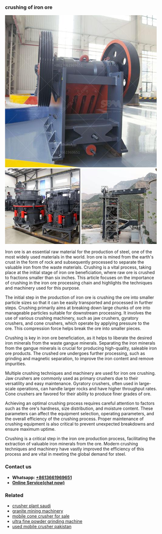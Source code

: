 <h3>crushing of iron ore</h3><img src='1708589446.jpg' alt=''><p>Iron ore is an essential raw material for the production of steel, one of the most widely used materials in the world. Iron ore is mined from the earth's crust in the form of rock and subsequently processed to separate the valuable iron from the waste materials. Crushing is a vital process, taking place at the initial stage of iron ore beneficiation, where raw ore is crushed to fractions smaller than six inches. This article focuses on the importance of crushing in the iron ore processing chain and highlights the techniques and machinery used for this purpose.</p><p>The initial step in the production of iron ore is crushing the ore into smaller particle sizes so that it can be easily transported and processed in further steps. Crushing primarily aims at breaking down large chunks of ore into manageable particles suitable for downstream processing. It involves the use of various crushing machinery, such as jaw crushers, gyratory crushers, and cone crushers, which operate by applying pressure to the ore. This compression force helps break the ore into smaller pieces.</p><p>Crushing is key in iron ore beneficiation, as it helps to liberate the desired iron minerals from the waste gangue minerals. Separating the iron minerals from the gangue minerals is crucial for producing high-quality, saleable iron ore products. The crushed ore undergoes further processing, such as grinding and magnetic separation, to improve the iron content and remove impurities.</p><p>Multiple crushing techniques and machinery are used for iron ore crushing. Jaw crushers are commonly used as primary crushers due to their versatility and easy maintenance. Gyratory crushers, often used in large-scale operations, can handle larger rocks and have higher throughput rates. Cone crushers are favored for their ability to produce finer grades of ore.</p><p>Achieving an optimal crushing process requires careful attention to factors such as the ore's hardness, size distribution, and moisture content. These parameters can affect the equipment selection, operating parameters, and the overall efficiency of the crushing process. Proper maintenance of crushing equipment is also critical to prevent unexpected breakdowns and ensure maximum uptime.</p><p>Crushing is a critical step in the iron ore production process, facilitating the extraction of valuable iron minerals from the ore. Modern crushing techniques and machinery have vastly improved the efficiency of this process and are vital in meeting the global demand for steel.</p><h3>Contact us</h3><ul><li><strong>Whatsapp:&nbsp;<a href="https://wa.me/8613661969651">+8613661969651</a></strong></li><li><a href="https://swt.shibang-china.com/?git&amp;zhl&amp;crushing of iron ore"><strong>Online Service(chat now)</strong></a></li></ul><h3>Related</h3><ul><li><a href='crusher plant saudi.md'>crusher plant saudi</a></li><li><a href='granite mining machinery.md'>granite mining machinery</a></li><li><a href='mobile cone crusher for sale.md'>mobile cone crusher for sale</a></li><li><a href='ultra fine powder grinding machine.md'>ultra fine powder grinding machine</a></li><li><a href='used mobile crusher pakistan.md'>used mobile crusher pakistan</a></li></ul>